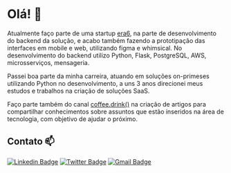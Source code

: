 # Olá! :wave:

Atualmente faço parte de uma startup [era6](https://www.linkedin.com/company/era6), na parte de desenvolvimento do backend da solução, e acabo também fazendo a prototipação das interfaces em mobile e web, utilizando figma e whimsical. No desenvolvimento do backend utilizo Python, Flask, PostgreSQL, AWS, microsserviços, mensageria.

Passei boa parte da minha carreira, atuando em soluções on-primeses utilizando Python no desenvolvimento, a uns 3 anos direcionei meus estudos e trabalhos na criação de soluções SaaS.

Faço parte também do canal [coffee.drink()](https://medium.com/@contato.coffee.drink) na criação de artigos para compartilhar conhecimentos sobre assuntos que estão inseridos na área de tecnologia, com objetivo de ajudar o próximo.

## Contato :mailbox:

[![Linkedin Badge](https://img.shields.io/badge/-LinkedIn-blue?style=flat&logo=Linkedin&logoColor=white&link=https://www.linkedin.com/in/fernando-ghisi/)](https://www.linkedin.com/in/fernando-ghisi/)
[![Twitter Badge](https://img.shields.io/badge/-Twitter-1ca0f1?style=flat&labelColor=1ca0f1&logo=twitter&logoColor=white&link=https://twitter.com/feghisi)](https://twitter.com/feghisi)
[![Gmail Badge](https://img.shields.io/badge/-Gmail-c14438?style=flat&logo=Gmail&logoColor=white&link=mailto:feghisi@gmail.com)](mailto:feghisi@gmail.com)
